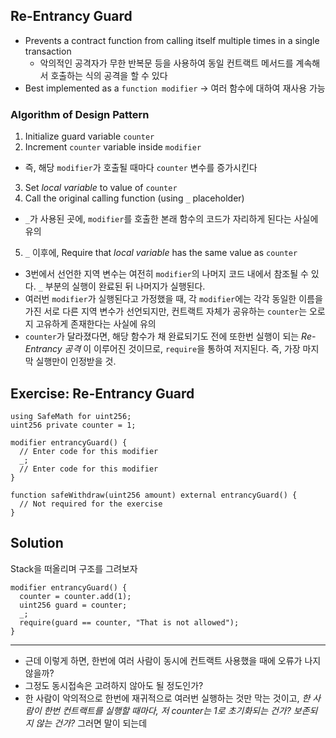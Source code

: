 ## Re-Entrancy Guard

- Prevents a contract function from calling itself multiple times in a single transaction
  - 악의적인 공격자가 무한 반복문 등을 사용하여 동일 컨트랙트 메서드를 계속해서 호출하는 식의 공격을 할 수 있다
- Best implemented as a `function modifier` → 여러 함수에 대하여 재사용 가능

### Algorithm of Design Pattern

1. Initialize guard variable `counter`
2. Increment `counter` variable inside `modifier`
  - 즉, 해당 `modifier`가 호출될 때마다 `counter` 변수를 증가시킨다
3. Set *local variable* to value of `counter`
4. Call the original calling function (using `_` placeholder)
  - `_`가 사용된 곳에, `modifier`를 호출한 본래 함수의 코드가 자리하게 된다는 사실에 유의
5. `_` 이후에, Require that *local variable* has the same value as `counter`
  - 3번에서 선언한 지역 변수는 여전히 `modifier`의 나머지 코드 내에서 참조될 수 있다. `_` 부분의 실행이 완료된 뒤 나머지가 실행된다.
  - 여러번 `modifier`가 실행된다고 가정했을 때, 각 `modifier`에는 각각 동일한 이름을 가진 서로 다른 지역 변수가 선언되지만, 컨트랙트 자체가 공유하는 `counter`는 오로지 고유하게 존재한다는 사실에 유의
  - `counter`가 달라졌다면, 해당 함수가 채 완료되기도 전에 또한번 실행이 되는 *Re-Entrancy 공격* 이 이루어진 것이므로, `require`을 통하여 저지된다. 즉, 가장 마지막 실행만이 인정받을 것.

## Exercise: Re-Entrancy Guard
```solidity
using SafeMath for uint256;
uint256 private counter = 1;

modifier entrancyGuard() {
  // Enter code for this modifier
  _;
  // Enter code for this modifier
}

function safeWithdraw(uint256 amount) external entrancyGuard() {
  // Not required for the exercise
}
```

## Solution

Stack을 떠올리며 구조를 그려보자

```solidity
modifier entrancyGuard() {
  counter = counter.add(1);
  uint256 guard = counter;
  _;
  require(guard == counter, "That is not allowed");
}
```

---

- 근데 이렇게 하면, 한번에 여러 사람이 동시에 컨트랙트 사용했을 때에 오류가 나지 않을까?
- 그정도 동시접속은 고려하지 않아도 될 정도인가?
- 한 사람이 악의적으로 한번에 재귀적으로 여러번 실행하는 것만 막는 것이고, *한 사람이 한번 컨트랙트를 실행할 때마다, 저 counter는 1로 초기화되는 건가? 보존되지 않는 건가?* 그러면 말이 되는데
